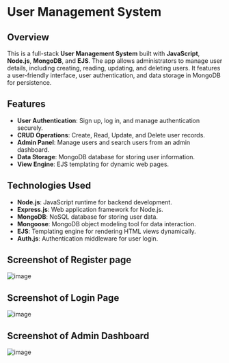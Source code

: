 # User Management System

## Overview

This is a full-stack **User Management System** built with **JavaScript**, **Node.js**, **MongoDB**, and **EJS**. The app allows administrators to manage user details, including creating, reading, updating, and deleting users.
It features a user-friendly interface, user authentication, and data storage in MongoDB for persistence.

## Features

- **User Authentication**: Sign up, log in, and manage authentication securely.
- **CRUD Operations**: Create, Read, Update, and Delete user records.
- **Admin Panel**: Manage users and search users from an admin dashboard.
- **Data Storage**: MongoDB database for storing user information.
- **View Engine**: EJS templating for dynamic web pages.

## Technologies Used

- **Node.js**: JavaScript runtime for backend development.
- **Express.js**: Web application framework for Node.js.
- **MongoDB**: NoSQL database for storing user data.
- **Mongoose**: MongoDB object modeling tool for data interaction.
- **EJS**: Templating engine for rendering HTML views dynamically.
- **Auth.js**: Authentication middleware for user login.


## Screenshot of Register page
![image](https://github.com/user-attachments/assets/0cfd6fa6-b5fc-4318-8a39-d138567454ef)
## Screenshot of Login Page
![image](https://github.com/user-attachments/assets/f011eb1b-3c50-45f0-b8aa-d4b6fc48c49c)
## Screenshot of Admin Dashboard
![image](https://github.com/user-attachments/assets/7e2571a7-fd81-403b-be95-5821642739d2)
